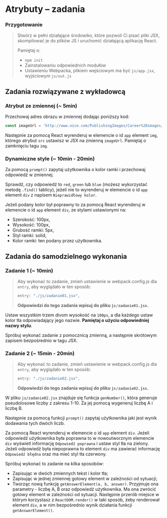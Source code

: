 # Atrybuty &ndash; zadania

### Przygotowanie

> Stwórz w pełni działające środowiko, które pozwoli Ci pisać pliki JSX, skompilować je do plików JS i uruchomić działającą aplikację React.
> 
> Pamiętaj o:
> - ```npm init```
> - Zainstalowaniu odpowiednich modułów
> - Ustawieniu Webpacka, plikiem wejściowym ma być `js/app.jsx`, wyjściowym `js/out.js`

## Zadania rozwiązywane z wykładowcą

### Atrybut ze zmiennej  (~ 5min)

Przechowaj adres obrazu w zmiennej dodając poniższy kod:
 
 ```JavaScript
 const imageUrl = 'http://www.nice.com/PublishingImages/Career%20images/J---HR_Page-4st-strip-green-hair%20(2).png';
```

Następnie za pomocą React wyrenderuj w elemencie o id ```app``` element ```img```, którego atrybut ```src``` ustawisz w JSX na zmienną ```imageUrl```. Pamiętaj o zamknięciu tagu ```img```.

### Dynamiczne style  (~ 10min - 20min)

Za pomocą ```prompt()``` zapytaj użytkownika o kolor ramki i przechowaj odpowiedź w zmiennej.

Sprawdź, czy odpowiedź to `red`, `green` lub `blue` (możesz wykorzystać metodę ```.find()``` tablicy), jeżeli nie to wyrenderuj w elemencie o id ```app``` element ```div``` z napisem `Nieprawidłowy kolor`.

Jeżeli podany kolor był poprawny to za pomocą React wyrenderuj w elemencie o id ```app``` element ```div```, ze stylami ustawionymi na:
- Szerokość: 100px,
- Wysokość: 100px,
- Grubość ramki: 5px,
- Styl ramki: solid,
- Kolor ramki: ten podany przez użytkownika.

## Zadania do samodzielnego wykonania

### Zadanie 1 (~ 10min)

> Aby wykonać to zadanie, zmień ustawienie w webpack.config.js dla ```entry```, aby wyglądało w ten sposób:
> ```JavaScript
> entry: "./js/zadanie01.jsx",
> ```
> **Odpowiedzi do tego zadania wpisuj do pliku ```js/zadanie01.jsx```.**

Ustaw wszystkim trzem divom wysokość na ```100px```, a dla każdego ustaw kolor tła odpowiadający jego nazwie. **Pamiętaj o użyciu odpowiedniej nazwy stylu**.
 
 Spróbuj wykonać zadanie z pomocznicą zmienną, a następnie skrótowym zapisem bezpośrednio w tagu JSX.

### Zadanie 2 (~ 15min - 20min)

> Aby wykonać to zadanie, zmień ustawienie w webpack.config.js dla ```entry```, aby wyglądało w ten sposób:
> ```JavaScript
> entry: "./js/zadanie02.jsx",
> ```
> **Odpowiedzi do tego zadania wpisuj do pliku ```js/zadanie02.jsx```.**

W pliku ```js/zadanie02.jsx``` znajduje się funkcja ```genNumber()```, która generuje pseudolosowe liczby z zakresu 1-10. Za jej pomocą wygeneruj liczbę A i liczbę B.

Następnie za pomocą funkcji ```prompt()``` zapytaj użytkownika jaki jest wynik dodawania tych dwóch liczb.

Za pomocą React wyrenderuj w elemencie o id ```app``` element ```div```. Jeżeli odpowiedź użytkownika była poprawna to w nowoutworznym elemencie ```div``` wyświetl informację `Odpowiedź poprawna` i ustaw styl tła na zielony. Jeżeli odpowiedź była niepoprawna to element ```div``` ma zawierać informację `Odpowiedź błędna` oraz ma mieć styl tła czerwony.

 Spróbuj wykonać to zadanie na kilka sposobów:
 - Zapisując w dwóch zmiennych tekst i kolor tła;
 - Zapisując w jednej zmiennej gotowy element w zależności od sytuacji;
 - Tworząc nową funkcję ```getAnswerElement(a, b, answer)```. Przyjmuje ona parametry - liczbę A, B oraz odpowiedź użytkownika. Ma ona zwrócić gotowy element w zależności od sytuacji. Następnie przerób miejsce w którym korzystasz z ```ReactDOM.render()``` w taki sposób, żeby renderował element ```div```, a w nim bezpośrednio wynik działania funkcji ```getAnswerElement()```.